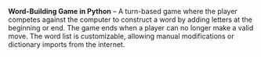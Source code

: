 **Word-Building Game in Python** – A turn-based game where the player competes against the computer to construct a word by adding letters at the beginning or end. The game ends when a player can no longer make a valid move. The word list is customizable, allowing manual modifications or dictionary imports from the internet. 
